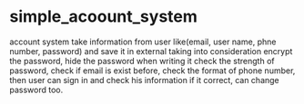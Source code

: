# simple_acoount_system
account system take information from user like(email, user name, phne number, password) and save it in external taking into consideration encrypt the password, hide the
password when writing it
check the strength of password, check if email is exist before, check the format of phone number, then user can sign in and check his information if it correct, can 
change password too.

